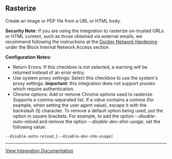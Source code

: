 ## Rasterize
Create an image or PDF file from a URL or HTML body.

**Security Note:**
If you are using the integration to rasterize un-trusted URLs or HTML content, such as those obtained via external emails, we recommend following the instructions at the [Docker Network Hardening](https://docs.paloaltonetworks.com/cortex/cortex-xsoar/6-2/cortex-xsoar-admin/docker/docker-hardening-guide/docker-network-hardening.html) under the Block Internal Network Access section.


**Configuration Notes:**
* Return Errors: If this checkbox is not selected, a warning will be returned instead of an error entry.
* Use system proxy settings: Select this checkbox to use the system's proxy settings. **Important**: this integration does not support proxies which require authentication.
* Chrome options: Add or remove Chrome options used to rasterize. Supports a comma-separated list. If a value contains a comma (for example, when setting the user agent value), escape it with the backslash (**\\**) character. To remove a default option being used, put the option in square brackets. For example, to add the option *--disable-auto-reload* and remove the option *--disable-dev-shm-usage*, set the following value:
```
--disable-auto-reload,[--disable-dev-shm-usage]
```


---
[View Integration Documentation](https://xsoar.pan.dev/docs/reference/integrations/rasterize)